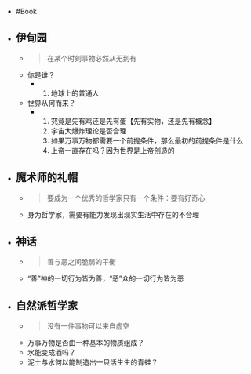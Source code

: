 - #Book
- ## 伊甸园
	- > 在某个时刻事物必然从无到有
	- 你是谁？
		- 1. 地球上的普通人
	- 世界从何而来？
		- 1. 究竟是先有鸡还是先有蛋【先有实物，还是先有概念】
		  2. 宇宙大爆炸理论是否合理
		  3. 如果万事万物都需要一个前提条件，那么最初的前提条件是什么
		  4. 上帝一直存在吗？因为世界是上帝创造的
- ## 魔术师的礼帽
	- > 要成为一个优秀的哲学家只有一个条件：要有好奇心
	- 身为哲学家，需要有能力发现出现实生活中存在的不合理
- ## 神话
	- > 善与恶之间脆弱的平衡
	- “善”神的一切行为皆为善，“恶”众的一切行为皆为恶
- ## 自然派哲学家
	- > 没有一件事物可以来自虚空
	- 万事万物是否由一种基本的物质组成？
	- 水能变成酒吗？
	- 泥土与水何以能制造出一只活生生的青蛙？